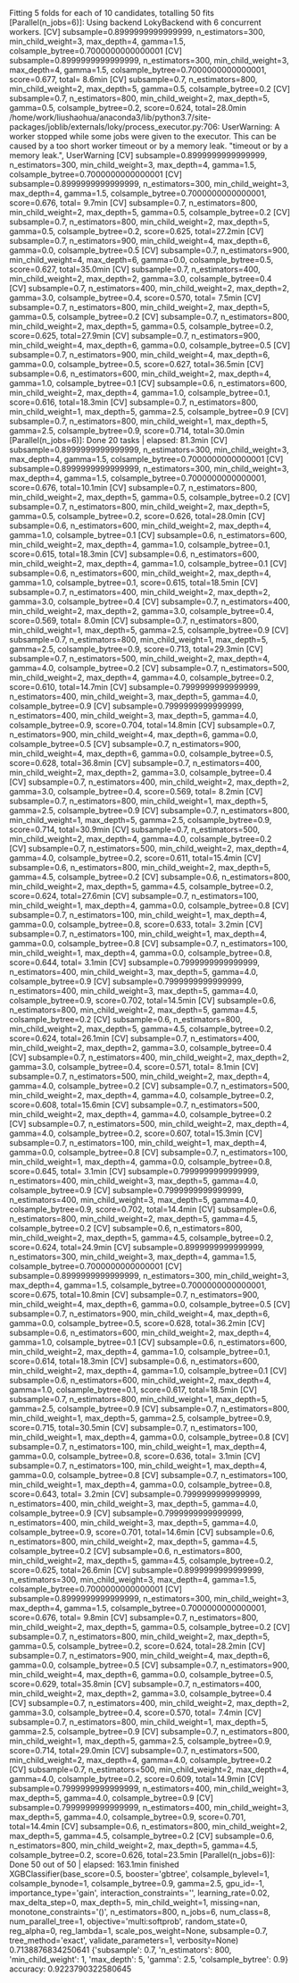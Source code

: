 Fitting 5 folds for each of 10 candidates, totalling 50 fits
[Parallel(n_jobs=6)]: Using backend LokyBackend with 6 concurrent workers.
[CV] subsample=0.8999999999999999, n_estimators=300, min_child_weight=3, max_depth=4, gamma=1.5, colsample_bytree=0.7000000000000001 
[CV]  subsample=0.8999999999999999, n_estimators=300, min_child_weight=3, max_depth=4, gamma=1.5, colsample_bytree=0.7000000000000001, score=0.677, total= 8.6min
[CV] subsample=0.7, n_estimators=800, min_child_weight=2, max_depth=5, gamma=0.5, colsample_bytree=0.2 
[CV]  subsample=0.7, n_estimators=800, min_child_weight=2, max_depth=5, gamma=0.5, colsample_bytree=0.2, score=0.624, total=28.0min
/home/work/liushaohua/anaconda3/lib/python3.7/site-packages/joblib/externals/loky/process_executor.py:706: UserWarning: A worker stopped while some jobs were given to the executor. This can be caused by a too short worker timeout or by a memory leak.
  "timeout or by a memory leak.", UserWarning
[CV] subsample=0.8999999999999999, n_estimators=300, min_child_weight=3, max_depth=4, gamma=1.5, colsample_bytree=0.7000000000000001 
[CV]  subsample=0.8999999999999999, n_estimators=300, min_child_weight=3, max_depth=4, gamma=1.5, colsample_bytree=0.7000000000000001, score=0.676, total= 9.7min
[CV] subsample=0.7, n_estimators=800, min_child_weight=2, max_depth=5, gamma=0.5, colsample_bytree=0.2 
[CV]  subsample=0.7, n_estimators=800, min_child_weight=2, max_depth=5, gamma=0.5, colsample_bytree=0.2, score=0.625, total=27.2min
[CV] subsample=0.7, n_estimators=900, min_child_weight=4, max_depth=6, gamma=0.0, colsample_bytree=0.5 
[CV]  subsample=0.7, n_estimators=900, min_child_weight=4, max_depth=6, gamma=0.0, colsample_bytree=0.5, score=0.627, total=35.0min
[CV] subsample=0.7, n_estimators=400, min_child_weight=2, max_depth=2, gamma=3.0, colsample_bytree=0.4 
[CV]  subsample=0.7, n_estimators=400, min_child_weight=2, max_depth=2, gamma=3.0, colsample_bytree=0.4, score=0.570, total= 7.5min
[CV] subsample=0.7, n_estimators=800, min_child_weight=2, max_depth=5, gamma=0.5, colsample_bytree=0.2 
[CV]  subsample=0.7, n_estimators=800, min_child_weight=2, max_depth=5, gamma=0.5, colsample_bytree=0.2, score=0.625, total=27.9min
[CV] subsample=0.7, n_estimators=900, min_child_weight=4, max_depth=6, gamma=0.0, colsample_bytree=0.5 
[CV]  subsample=0.7, n_estimators=900, min_child_weight=4, max_depth=6, gamma=0.0, colsample_bytree=0.5, score=0.627, total=36.5min
[CV] subsample=0.6, n_estimators=600, min_child_weight=2, max_depth=4, gamma=1.0, colsample_bytree=0.1 
[CV]  subsample=0.6, n_estimators=600, min_child_weight=2, max_depth=4, gamma=1.0, colsample_bytree=0.1, score=0.616, total=18.3min
[CV] subsample=0.7, n_estimators=800, min_child_weight=1, max_depth=5, gamma=2.5, colsample_bytree=0.9 
[CV]  subsample=0.7, n_estimators=800, min_child_weight=1, max_depth=5, gamma=2.5, colsample_bytree=0.9, score=0.714, total=30.0min
[Parallel(n_jobs=6)]: Done  20 tasks      | elapsed: 81.3min
[CV] subsample=0.8999999999999999, n_estimators=300, min_child_weight=3, max_depth=4, gamma=1.5, colsample_bytree=0.7000000000000001 
[CV]  subsample=0.8999999999999999, n_estimators=300, min_child_weight=3, max_depth=4, gamma=1.5, colsample_bytree=0.7000000000000001, score=0.676, total=10.1min
[CV] subsample=0.7, n_estimators=800, min_child_weight=2, max_depth=5, gamma=0.5, colsample_bytree=0.2 
[CV]  subsample=0.7, n_estimators=800, min_child_weight=2, max_depth=5, gamma=0.5, colsample_bytree=0.2, score=0.626, total=28.0min
[CV] subsample=0.6, n_estimators=600, min_child_weight=2, max_depth=4, gamma=1.0, colsample_bytree=0.1 
[CV]  subsample=0.6, n_estimators=600, min_child_weight=2, max_depth=4, gamma=1.0, colsample_bytree=0.1, score=0.615, total=18.3min
[CV] subsample=0.6, n_estimators=600, min_child_weight=2, max_depth=4, gamma=1.0, colsample_bytree=0.1 
[CV]  subsample=0.6, n_estimators=600, min_child_weight=2, max_depth=4, gamma=1.0, colsample_bytree=0.1, score=0.615, total=18.5min
[CV] subsample=0.7, n_estimators=400, min_child_weight=2, max_depth=2, gamma=3.0, colsample_bytree=0.4 
[CV]  subsample=0.7, n_estimators=400, min_child_weight=2, max_depth=2, gamma=3.0, colsample_bytree=0.4, score=0.569, total= 8.0min
[CV] subsample=0.7, n_estimators=800, min_child_weight=1, max_depth=5, gamma=2.5, colsample_bytree=0.9 
[CV]  subsample=0.7, n_estimators=800, min_child_weight=1, max_depth=5, gamma=2.5, colsample_bytree=0.9, score=0.713, total=29.3min
[CV] subsample=0.7, n_estimators=500, min_child_weight=2, max_depth=4, gamma=4.0, colsample_bytree=0.2 
[CV]  subsample=0.7, n_estimators=500, min_child_weight=2, max_depth=4, gamma=4.0, colsample_bytree=0.2, score=0.610, total=14.7min
[CV] subsample=0.7999999999999999, n_estimators=400, min_child_weight=3, max_depth=5, gamma=4.0, colsample_bytree=0.9 
[CV]  subsample=0.7999999999999999, n_estimators=400, min_child_weight=3, max_depth=5, gamma=4.0, colsample_bytree=0.9, score=0.704, total=14.8min
[CV] subsample=0.7, n_estimators=900, min_child_weight=4, max_depth=6, gamma=0.0, colsample_bytree=0.5 
[CV]  subsample=0.7, n_estimators=900, min_child_weight=4, max_depth=6, gamma=0.0, colsample_bytree=0.5, score=0.628, total=36.8min
[CV] subsample=0.7, n_estimators=400, min_child_weight=2, max_depth=2, gamma=3.0, colsample_bytree=0.4 
[CV]  subsample=0.7, n_estimators=400, min_child_weight=2, max_depth=2, gamma=3.0, colsample_bytree=0.4, score=0.569, total= 8.2min
[CV] subsample=0.7, n_estimators=800, min_child_weight=1, max_depth=5, gamma=2.5, colsample_bytree=0.9 
[CV]  subsample=0.7, n_estimators=800, min_child_weight=1, max_depth=5, gamma=2.5, colsample_bytree=0.9, score=0.714, total=30.9min
[CV] subsample=0.7, n_estimators=500, min_child_weight=2, max_depth=4, gamma=4.0, colsample_bytree=0.2 
[CV]  subsample=0.7, n_estimators=500, min_child_weight=2, max_depth=4, gamma=4.0, colsample_bytree=0.2, score=0.611, total=15.4min
[CV] subsample=0.6, n_estimators=800, min_child_weight=2, max_depth=5, gamma=4.5, colsample_bytree=0.2 
[CV]  subsample=0.6, n_estimators=800, min_child_weight=2, max_depth=5, gamma=4.5, colsample_bytree=0.2, score=0.624, total=27.6min
[CV] subsample=0.7, n_estimators=100, min_child_weight=1, max_depth=4, gamma=0.0, colsample_bytree=0.8 
[CV]  subsample=0.7, n_estimators=100, min_child_weight=1, max_depth=4, gamma=0.0, colsample_bytree=0.8, score=0.633, total= 3.2min
[CV] subsample=0.7, n_estimators=100, min_child_weight=1, max_depth=4, gamma=0.0, colsample_bytree=0.8 
[CV]  subsample=0.7, n_estimators=100, min_child_weight=1, max_depth=4, gamma=0.0, colsample_bytree=0.8, score=0.644, total= 3.1min
[CV] subsample=0.7999999999999999, n_estimators=400, min_child_weight=3, max_depth=5, gamma=4.0, colsample_bytree=0.9 
[CV]  subsample=0.7999999999999999, n_estimators=400, min_child_weight=3, max_depth=5, gamma=4.0, colsample_bytree=0.9, score=0.702, total=14.5min
[CV] subsample=0.6, n_estimators=800, min_child_weight=2, max_depth=5, gamma=4.5, colsample_bytree=0.2 
[CV]  subsample=0.6, n_estimators=800, min_child_weight=2, max_depth=5, gamma=4.5, colsample_bytree=0.2, score=0.624, total=26.1min
[CV] subsample=0.7, n_estimators=400, min_child_weight=2, max_depth=2, gamma=3.0, colsample_bytree=0.4 
[CV]  subsample=0.7, n_estimators=400, min_child_weight=2, max_depth=2, gamma=3.0, colsample_bytree=0.4, score=0.571, total= 8.1min
[CV] subsample=0.7, n_estimators=500, min_child_weight=2, max_depth=4, gamma=4.0, colsample_bytree=0.2 
[CV]  subsample=0.7, n_estimators=500, min_child_weight=2, max_depth=4, gamma=4.0, colsample_bytree=0.2, score=0.608, total=15.6min
[CV] subsample=0.7, n_estimators=500, min_child_weight=2, max_depth=4, gamma=4.0, colsample_bytree=0.2 
[CV]  subsample=0.7, n_estimators=500, min_child_weight=2, max_depth=4, gamma=4.0, colsample_bytree=0.2, score=0.607, total=15.3min
[CV] subsample=0.7, n_estimators=100, min_child_weight=1, max_depth=4, gamma=0.0, colsample_bytree=0.8 
[CV]  subsample=0.7, n_estimators=100, min_child_weight=1, max_depth=4, gamma=0.0, colsample_bytree=0.8, score=0.645, total= 3.1min
[CV] subsample=0.7999999999999999, n_estimators=400, min_child_weight=3, max_depth=5, gamma=4.0, colsample_bytree=0.9 
[CV]  subsample=0.7999999999999999, n_estimators=400, min_child_weight=3, max_depth=5, gamma=4.0, colsample_bytree=0.9, score=0.702, total=14.4min
[CV] subsample=0.6, n_estimators=800, min_child_weight=2, max_depth=5, gamma=4.5, colsample_bytree=0.2 
[CV]  subsample=0.6, n_estimators=800, min_child_weight=2, max_depth=5, gamma=4.5, colsample_bytree=0.2, score=0.624, total=24.9min
[CV] subsample=0.8999999999999999, n_estimators=300, min_child_weight=3, max_depth=4, gamma=1.5, colsample_bytree=0.7000000000000001 
[CV]  subsample=0.8999999999999999, n_estimators=300, min_child_weight=3, max_depth=4, gamma=1.5, colsample_bytree=0.7000000000000001, score=0.675, total=10.8min
[CV] subsample=0.7, n_estimators=900, min_child_weight=4, max_depth=6, gamma=0.0, colsample_bytree=0.5 
[CV]  subsample=0.7, n_estimators=900, min_child_weight=4, max_depth=6, gamma=0.0, colsample_bytree=0.5, score=0.628, total=36.2min
[CV] subsample=0.6, n_estimators=600, min_child_weight=2, max_depth=4, gamma=1.0, colsample_bytree=0.1 
[CV]  subsample=0.6, n_estimators=600, min_child_weight=2, max_depth=4, gamma=1.0, colsample_bytree=0.1, score=0.614, total=18.3min
[CV] subsample=0.6, n_estimators=600, min_child_weight=2, max_depth=4, gamma=1.0, colsample_bytree=0.1 
[CV]  subsample=0.6, n_estimators=600, min_child_weight=2, max_depth=4, gamma=1.0, colsample_bytree=0.1, score=0.617, total=18.5min
[CV] subsample=0.7, n_estimators=800, min_child_weight=1, max_depth=5, gamma=2.5, colsample_bytree=0.9 
[CV]  subsample=0.7, n_estimators=800, min_child_weight=1, max_depth=5, gamma=2.5, colsample_bytree=0.9, score=0.715, total=30.5min
[CV] subsample=0.7, n_estimators=100, min_child_weight=1, max_depth=4, gamma=0.0, colsample_bytree=0.8 
[CV]  subsample=0.7, n_estimators=100, min_child_weight=1, max_depth=4, gamma=0.0, colsample_bytree=0.8, score=0.636, total= 3.1min
[CV] subsample=0.7, n_estimators=100, min_child_weight=1, max_depth=4, gamma=0.0, colsample_bytree=0.8 
[CV]  subsample=0.7, n_estimators=100, min_child_weight=1, max_depth=4, gamma=0.0, colsample_bytree=0.8, score=0.643, total= 3.2min
[CV] subsample=0.7999999999999999, n_estimators=400, min_child_weight=3, max_depth=5, gamma=4.0, colsample_bytree=0.9 
[CV]  subsample=0.7999999999999999, n_estimators=400, min_child_weight=3, max_depth=5, gamma=4.0, colsample_bytree=0.9, score=0.701, total=14.6min
[CV] subsample=0.6, n_estimators=800, min_child_weight=2, max_depth=5, gamma=4.5, colsample_bytree=0.2 
[CV]  subsample=0.6, n_estimators=800, min_child_weight=2, max_depth=5, gamma=4.5, colsample_bytree=0.2, score=0.625, total=26.6min
[CV] subsample=0.8999999999999999, n_estimators=300, min_child_weight=3, max_depth=4, gamma=1.5, colsample_bytree=0.7000000000000001 
[CV]  subsample=0.8999999999999999, n_estimators=300, min_child_weight=3, max_depth=4, gamma=1.5, colsample_bytree=0.7000000000000001, score=0.676, total= 9.8min
[CV] subsample=0.7, n_estimators=800, min_child_weight=2, max_depth=5, gamma=0.5, colsample_bytree=0.2 
[CV]  subsample=0.7, n_estimators=800, min_child_weight=2, max_depth=5, gamma=0.5, colsample_bytree=0.2, score=0.624, total=28.2min
[CV] subsample=0.7, n_estimators=900, min_child_weight=4, max_depth=6, gamma=0.0, colsample_bytree=0.5 
[CV]  subsample=0.7, n_estimators=900, min_child_weight=4, max_depth=6, gamma=0.0, colsample_bytree=0.5, score=0.629, total=35.8min
[CV] subsample=0.7, n_estimators=400, min_child_weight=2, max_depth=2, gamma=3.0, colsample_bytree=0.4 
[CV]  subsample=0.7, n_estimators=400, min_child_weight=2, max_depth=2, gamma=3.0, colsample_bytree=0.4, score=0.570, total= 7.4min
[CV] subsample=0.7, n_estimators=800, min_child_weight=1, max_depth=5, gamma=2.5, colsample_bytree=0.9 
[CV]  subsample=0.7, n_estimators=800, min_child_weight=1, max_depth=5, gamma=2.5, colsample_bytree=0.9, score=0.714, total=29.0min
[CV] subsample=0.7, n_estimators=500, min_child_weight=2, max_depth=4, gamma=4.0, colsample_bytree=0.2 
[CV]  subsample=0.7, n_estimators=500, min_child_weight=2, max_depth=4, gamma=4.0, colsample_bytree=0.2, score=0.609, total=14.9min
[CV] subsample=0.7999999999999999, n_estimators=400, min_child_weight=3, max_depth=5, gamma=4.0, colsample_bytree=0.9 
[CV]  subsample=0.7999999999999999, n_estimators=400, min_child_weight=3, max_depth=5, gamma=4.0, colsample_bytree=0.9, score=0.701, total=14.4min
[CV] subsample=0.6, n_estimators=800, min_child_weight=2, max_depth=5, gamma=4.5, colsample_bytree=0.2 
[CV]  subsample=0.6, n_estimators=800, min_child_weight=2, max_depth=5, gamma=4.5, colsample_bytree=0.2, score=0.626, total=23.5min
[Parallel(n_jobs=6)]: Done  50 out of  50 | elapsed: 163.1min finished
XGBClassifier(base_score=0.5, booster='gbtree', colsample_bylevel=1,
              colsample_bynode=1, colsample_bytree=0.9, gamma=2.5, gpu_id=-1,
              importance_type='gain', interaction_constraints='',
              learning_rate=0.02, max_delta_step=0, max_depth=5,
              min_child_weight=1, missing=nan, monotone_constraints='()',
              n_estimators=800, n_jobs=6, num_class=8, num_parallel_tree=1,
              objective='multi:softprob', random_state=0, reg_alpha=0,
              reg_lambda=1, scale_pos_weight=None, subsample=0.7,
              tree_method='exact', validate_parameters=1, verbosity=None)
0.7138876834250641
{'subsample': 0.7, 'n_estimators': 800, 'min_child_weight': 1, 'max_depth': 5, 'gamma': 2.5, 'colsample_bytree': 0.9}
accuracy:  0.9223790322580645

